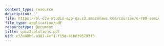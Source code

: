 ```yaml
---
content_type: resource
description: ''
file: https://ol-ocw-studio-app-qa.s3.amazonaws.com/courses/6-780-semiconductor-manufacturing-spring-2003/e53a88b6a9814ef1f15d81b0395793f3_quiz2solutions.pdf
file_type: application/pdf
resourcetype: Document
title: quiz2solutions.pdf
uid: e53a88b6-a981-4ef1-f15d-81b0395793f3
---
```

